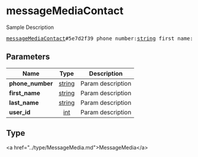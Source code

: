 # messageMediaContact

Sample Description

<pre>
<a href="../constructor/messageMediaContact.md">messageMediaContact</a>#5e7d2f39 phone_number:<a href="../type/string.md">string</a> first_name:<a href="../type/string.md">string</a> last_name:<a href="../type/string.md">string</a> user_id:<a href="../type/int.md">int</a> = <a href="../type/MessageMedia.md">MessageMedia</a>;
</pre>

## Parameters

| Name | Type | Description |
|------|:----:|-------------|
| **phone_number** | <a href="../type/string.md">string</a> | Param description |
| **first_name** | <a href="../type/string.md">string</a> | Param description |
| **last_name** | <a href="../type/string.md">string</a> | Param description |
| **user_id** | <a href="../type/int.md">int</a> | Param description |

## Type

&lt;a href=&#34;../type/MessageMedia.md&#34;&gt;MessageMedia&lt;/a&gt;
